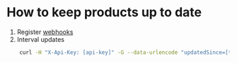 # How to keep products up to date

1. Register [webhooks](Webhooks.md)
2. Interval updates

```bash
    curl -H "X-Api-Key: [api-key]" -G --data-urlencode "updatedSince=[time-of-your-last-update]" https://gateway.digitalwizard.com/esa/api/v1/products
```